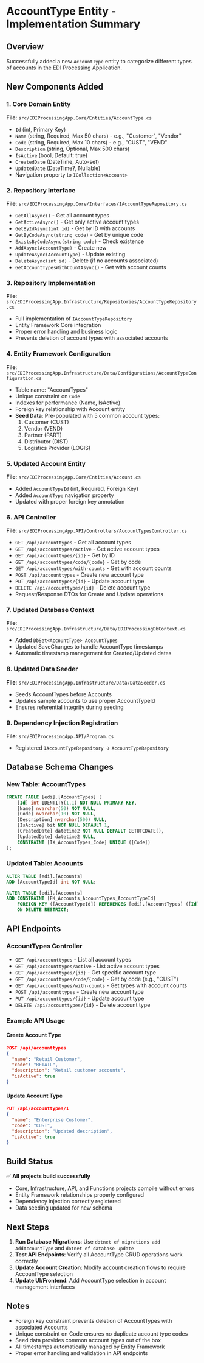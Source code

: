 # AccountType Entity - Implementation Summary

## Overview
Successfully added a new `AccountType` entity to categorize different types of accounts in the EDI Processing Application.

## New Components Added

### 1. Core Domain Entity
**File**: `src/EDIProcessingApp.Core/Entities/AccountType.cs`
- `Id` (int, Primary Key)
- `Name` (string, Required, Max 50 chars) - e.g., "Customer", "Vendor"
- `Code` (string, Required, Max 10 chars) - e.g., "CUST", "VEND"
- `Description` (string, Optional, Max 500 chars)
- `IsActive` (bool, Default: true)
- `CreatedDate` (DateTime, Auto-set)
- `UpdatedDate` (DateTime?, Nullable)
- Navigation property to `ICollection<Account>`

### 2. Repository Interface
**File**: `src/EDIProcessingApp.Core/Interfaces/IAccountTypeRepository.cs`
- `GetAllAsync()` - Get all account types
- `GetActiveAsync()` - Get only active account types
- `GetByIdAsync(int id)` - Get by ID with accounts
- `GetByCodeAsync(string code)` - Get by unique code
- `ExistsByCodeAsync(string code)` - Check existence
- `AddAsync(AccountType)` - Create new
- `UpdateAsync(AccountType)` - Update existing
- `DeleteAsync(int id)` - Delete (if no accounts associated)
- `GetAccountTypesWithCountAsync()` - Get with account counts

### 3. Repository Implementation
**File**: `src/EDIProcessingApp.Infrastructure/Repositories/AccountTypeRepository.cs`
- Full implementation of `IAccountTypeRepository`
- Entity Framework Core integration
- Proper error handling and business logic
- Prevents deletion of account types with associated accounts

### 4. Entity Framework Configuration
**File**: `src/EDIProcessingApp.Infrastructure/Data/Configurations/AccountTypeConfiguration.cs`
- Table name: "AccountTypes"
- Unique constraint on `Code`
- Indexes for performance (Name, IsActive)
- Foreign key relationship with Account entity
- **Seed Data**: Pre-populated with 5 common account types:
  1. Customer (CUST)
  2. Vendor (VEND) 
  3. Partner (PART)
  4. Distributor (DIST)
  5. Logistics Provider (LOGIS)

### 5. Updated Account Entity
**File**: `src/EDIProcessingApp.Core/Entities/Account.cs`
- Added `AccountTypeId` (int, Required, Foreign Key)
- Added `AccountType` navigation property
- Updated with proper foreign key annotation

### 6. API Controller
**File**: `src/EDIProcessingApp.API/Controllers/AccountTypesController.cs`
- `GET /api/accounttypes` - Get all account types
- `GET /api/accounttypes/active` - Get active account types
- `GET /api/accounttypes/{id}` - Get by ID
- `GET /api/accounttypes/code/{code}` - Get by code
- `GET /api/accounttypes/with-counts` - Get with account counts
- `POST /api/accounttypes` - Create new account type
- `PUT /api/accounttypes/{id}` - Update account type
- `DELETE /api/accounttypes/{id}` - Delete account type
- Request/Response DTOs for Create and Update operations

### 7. Updated Database Context
**File**: `src/EDIProcessingApp.Infrastructure/Data/EDIProcessingDbContext.cs`
- Added `DbSet<AccountType> AccountTypes`
- Updated SaveChanges to handle AccountType timestamps
- Automatic timestamp management for Created/Updated dates

### 8. Updated Data Seeder
**File**: `src/EDIProcessingApp.Infrastructure/Data/DataSeeder.cs`
- Seeds AccountTypes before Accounts
- Updates sample accounts to use proper AccountTypeId
- Ensures referential integrity during seeding

### 9. Dependency Injection Registration
**File**: `src/EDIProcessingApp.API/Program.cs`
- Registered `IAccountTypeRepository` → `AccountTypeRepository`

## Database Schema Changes

### New Table: AccountTypes
```sql
CREATE TABLE [edi].[AccountTypes] (
    [Id] int IDENTITY(1,1) NOT NULL PRIMARY KEY,
    [Name] nvarchar(50) NOT NULL,
    [Code] nvarchar(10) NOT NULL,
    [Description] nvarchar(500) NULL,
    [IsActive] bit NOT NULL DEFAULT 1,
    [CreatedDate] datetime2 NOT NULL DEFAULT GETUTCDATE(),
    [UpdatedDate] datetime2 NULL,
    CONSTRAINT [IX_AccountTypes_Code] UNIQUE ([Code])
);
```

### Updated Table: Accounts
```sql
ALTER TABLE [edi].[Accounts] 
ADD [AccountTypeId] int NOT NULL;

ALTER TABLE [edi].[Accounts]
ADD CONSTRAINT [FK_Accounts_AccountTypes_AccountTypeId] 
    FOREIGN KEY ([AccountTypeId]) REFERENCES [edi].[AccountTypes] ([Id])
    ON DELETE RESTRICT;
```

## API Endpoints

### AccountTypes Controller
- `GET /api/accounttypes` - List all account types
- `GET /api/accounttypes/active` - List active account types  
- `GET /api/accounttypes/{id}` - Get specific account type
- `GET /api/accounttypes/code/{code}` - Get by code (e.g., "CUST")
- `GET /api/accounttypes/with-counts` - Get types with account counts
- `POST /api/accounttypes` - Create new account type
- `PUT /api/accounttypes/{id}` - Update account type
- `DELETE /api/accounttypes/{id}` - Delete account type

### Example API Usage

#### Create Account Type
```json
POST /api/accounttypes
{
  "name": "Retail Customer",
  "code": "RETAIL",
  "description": "Retail customer accounts",
  "isActive": true
}
```

#### Update Account Type
```json
PUT /api/accounttypes/1
{
  "name": "Enterprise Customer", 
  "code": "CUST",
  "description": "Updated description",
  "isActive": true
}
```

## Build Status
✅ **All projects build successfully**
- Core, Infrastructure, API, and Functions projects compile without errors
- Entity Framework relationships properly configured
- Dependency injection correctly registered
- Data seeding updated for new schema

## Next Steps
1. **Run Database Migrations**: Use `dotnet ef migrations add AddAccountType` and `dotnet ef database update`
2. **Test API Endpoints**: Verify all AccountType CRUD operations work correctly
3. **Update Account Creation**: Modify account creation flows to require AccountType selection
4. **Update UI/Frontend**: Add AccountType selection in account management interfaces

## Notes
- Foreign key constraint prevents deletion of AccountTypes with associated Accounts
- Unique constraint on Code ensures no duplicate account type codes
- Seed data provides common account types out of the box
- All timestamps automatically managed by Entity Framework
- Proper error handling and validation in API endpoints
